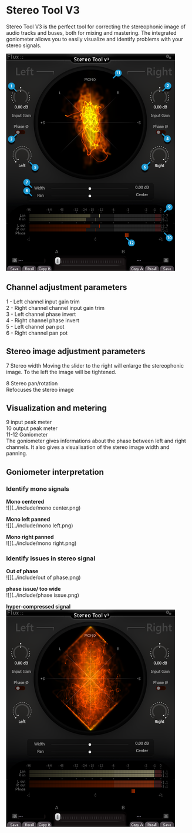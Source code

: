 # Stereo Tool V3
Stereo Tool V3 is the perfect tool for correcting the stereophonic image of audio tracks and buses, both for mixing and mastering.
The integrated goniometer allows you to easily visualize and identify problems with your stereo signals.
 
![](../include/Stereotool+loupes.png)
 
 ## Channel adjustment parameters
 1 - Left channel input gain trim  
 2 - Right channel channel input gain trim  
 3 - Left channel phase invert  
 4 - Right channel phase invert  
 5 - Left channel pan pot  
 6 - Right channel pan pot  
 
 ## Stereo image adjustment parameters
 7 Stereo width
 Moving the slider to the right will enlarge the stereophonic image. To the left the image will be tightened.
   
 
 8 Stereo pan/rotation  
 Refocuses the stereo image
 
 ## Visualization and metering
 9 input peak meter  
 10 output peak meter  
 11-12 Goniometer  
 The goniometer gives informations about the phase between left and right channels. It also gives a visualisation of the stereo image width and panning.
 
 ## Goniometer interpretation
 ### Identify mono signals
 **Mono centered**  
 ![](../include/mono center.png)
 
 **Mono left panned**  
 ![](../include/mono left.png)
 
 **Mono right panned**  
 ![](../include/mono right.png)
 
 ### Identify issues in stereo signal
 
 **Out of phase**  
![](../include/out of phase.png)

**phase issue/ too wide**  
![](../include/phase issue.png)

**hyper-compressed signal**  
![](../include/Stereotool_hypercompressed.png)